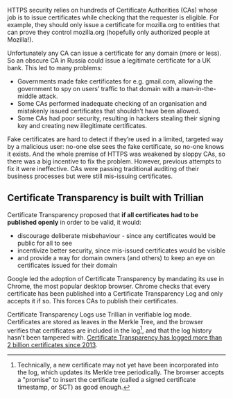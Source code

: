HTTPS security relies on hundreds of Certificate Authorities (CAs) whose job is to issue certificates while checking that the requester is eligible. For example, they should only issue a certificate for mozilla.org to entities that can prove they control mozilla.org (hopefully only authorized people at Mozilla!).

Unfortunately any CA can issue a certificate for any domain (more or less). So an obscure CA in Russia could issue a legitimate certificate for a UK bank. This led to many problems:

* Governments made fake certificates for e.g. gmail.com, allowing the government to spy on users’ traffic to that domain with a man-in-the-middle attack.
* Some CAs performed inadequate checking of an organisation and mistakenly issued certificates that shouldn’t have been allowed.
* Some CAs had poor security, resulting in hackers stealing their signing key and creating new illegitimate certificates.

Fake certificates are hard to detect if they’re used in a limited, targeted way by a malicious user: no-one else sees the fake certificate, so no-one knows it exists. And the whole premise of HTTPS was weakened by sloppy CAs, so there was a big incentive to fix the problem. However, previous attempts to fix it were ineffective. CAs were passing traditional auditing of their business processes but were still mis-issuing certificates.

## Certificate Transparency is built with Trillian

Certificate Transparency proposed that **if all certificates had to be published openly** in order to be valid, it would:

* discourage deliberate misbehaviour - since any certificates would be public for all to see
* incentivize better security, since mis-issued certificates would be visible
* and provide a way for domain owners (and others) to keep an eye on certificates issued for their domain

Google led the adoption of Certificate Transparency by mandating its use in Chrome, the most popular desktop browser. Chrome checks that every certificate has been published into a Certificate Transparency Log and only accepts it if so. This forces CAs to publish their certificates.

Certificate Transparency Logs use Trillian in verifiable log mode. Certificates are stored as leaves in the Merkle Tree, and the browser verifies that certificates are included in the log[^1], and that the log history hasn’t been tampered with.
[Certificate Transparency has logged more than 2 billion certificates since 2013](https://certificate.transparency.dev/).

[^1]: Technically, a new certificate may not yet have been incorporated into the log, which updates its Merkle tree periodically. The browser accepts a "promise" to insert the certificate (called a signed certificate timestamp, or SCT) as good enough.

